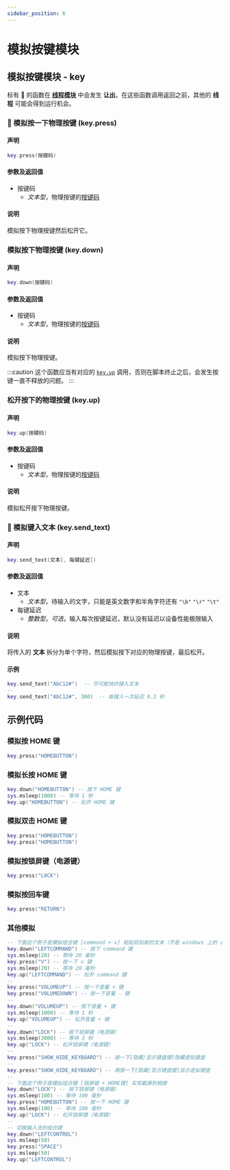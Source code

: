 ```yaml
---
sidebar_position: 6
---
```


# 模拟按键模块

## 模拟按键模块 - key

标有 🚥 的函数在 [**线程模块**](./thread.md) 中会发生 **让出**。在这些函数调用返回之前，其他的 **线程** 可能会得到运行机会。

### 🚥 模拟按一下物理按键 \(**key\.press**\)

#### 声明

```lua
key.press(按键码)
```

#### 参数及返回值

- 按键码
  - *文本型*，物理按键的[按键码](./appendix/supported-keycodes.md)

#### 说明

模拟按下物理按键然后松开它。

### 模拟按下物理按键 \(**key\.down**\)

#### 声明

```lua
key.down(按键码)
```

#### 参数及返回值

- 按键码
  - *文本型*，物理按键的[按键码](./appendix/supported-keycodes.md)

#### 说明

模拟按下物理按键。

:::caution
这个函数应当有对应的 [`key.up`](#松开按下的物理按键-keyup) 调用，否则在脚本终止之后，会发生按键一直不释放的问题。
:::

### 松开按下的物理按键 \(**key\.up**\)

#### 声明

```lua
key.up(按键码)
```

#### 参数及返回值

- 按键码
  - *文本型*，物理按键的[按键码](./appendix/supported-keycodes.md)

#### 说明

模拟松开按下物理按键。

### 🚥 模拟键入文本 \(**key\.send\_text**\)

#### 声明

```lua
key.send_text(文本[, 每键延迟])
```

#### 参数及返回值

- 文本
  - *文本型*，待输入的文字，只能是英文数字和半角字符还有 `"\b"` `"\r"` `"\t"`
- 每键延迟
  - *整数型*，*可选*，输入每次按键延迟，默认没有延迟以设备性能极限输入

#### 说明

将传入的 **文本** 拆分为单个字符，然后模拟按下对应的物理按键，最后松开。

#### 示例

```lua
key.send_text("AbC12#")  -- 尽可能快的键入文本
--
key.send_text("AbC12#", 300)  -- 每键入一次延迟 0.3 秒
```

## 示例代码

### 模拟按 HOME 键

```lua title="key.press"
key.press("HOMEBUTTON")
```

### 模拟长按 HOME 键

```lua title="key.press"
key.down("HOMEBUTTON") -- 按下 HOME 键
sys.msleep(1000) -- 等待 1 秒
key.up("HOMEBUTTON") -- 松开 HOME 键
```

### 模拟双击 HOME 键

```lua title="key.press"
key.press("HOMEBUTTON")
key.press("HOMEBUTTON")
```

### 模拟按锁屏键（电源键）

```lua title="key.press"
key.press("LOCK")
```

### 模拟按回车键

```lua title="key.press"
key.press("RETURN")
```

### 其他模拟

```lua title="key.press"
-- 下面这个例子是模拟组合键 [command + v] 粘贴剪贴板的文本（不是 windows 上的 control + v）
key.down("LEFTCOMMAND") -- 按下 command 键
sys.msleep(20) -- 等待 20 毫秒
key.press("V") -- 按一下 v 键
sys.msleep(20) -- 等待 20 毫秒
key.up("LEFTCOMMAND") -- 松开 command 键
--
key.press("VOLUMEUP") -- 按一下音量 + 键
key.press("VOLUMEDOWN") -- 按一下音量 - 键
--
key.down("VOLUMEUP") -- 按下音量 + 键
sys.msleep(1000) -- 等待 1 秒
key.up("VOLUMEUP") -- 松开音量 + 键
--
key.down("LOCK") -- 按下锁屏键（电源键）
sys.msleep(3000) -- 等待 3 秒
key.up("LOCK") -- 松开锁屏键（电源键）
--
key.press("SHOW_HIDE_KEYBOARD") -- 按一下[隐藏/显示键盘键]隐藏虚拟键盘
--
key.press("SHOW_HIDE_KEYBOARD") -- 再按一下[隐藏/显示键盘键]显示虚拟键盘
--
-- 下面这个例子是模拟组合键 [锁屏键 + HOME键] 实现截屏到相册
key.down("LOCK") -- 按下锁屏键（电源键）
sys.msleep(100) -- 等待 100 毫秒
key.press("HOMEBUTTON") -- 按一下 HOME 键
sys.msleep(100) -- 等待 100 毫秒
key.up("LOCK") -- 松开锁屏键（电源键）
--
-- 切换输入法的组合键
key.down("LEFTCONTROL")
sys.msleep(50)
key.press("SPACE")
sys.msleep(50)
key.up("LEFTCONTROL")
```
